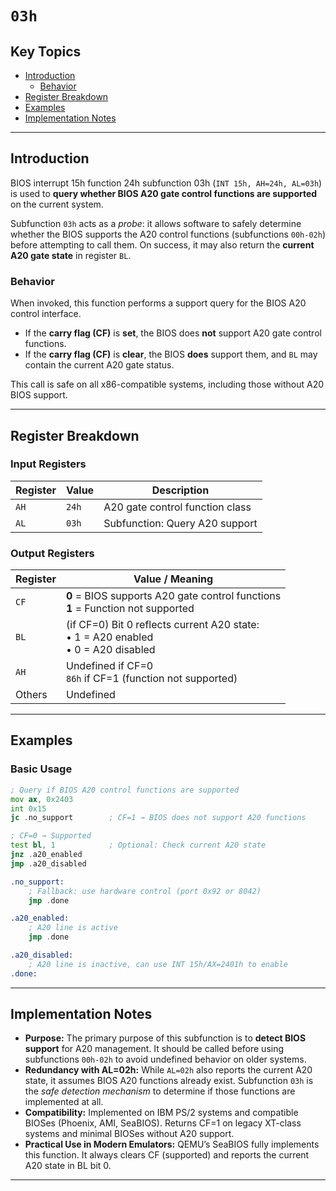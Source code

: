# `03h`

## Key Topics

- [Introduction](#introduction)
  - [Behavior](#behavior)
- [Register Breakdown](#register-breakdown)
- [Examples](#examples)
- [Implementation Notes](#implementation-notes)

---

## Introduction

BIOS interrupt 15h function 24h subfunction 03h (`INT 15h, AH=24h, AL=03h`) is used to **query whether BIOS A20 gate control functions are supported** on the current system.  

Subfunction `03h` acts as a *probe*: it allows software to safely determine whether the BIOS supports the A20 control functions (subfunctions `00h-02h`) before attempting to call them. On success, it may also return the **current A20 gate state** in register `BL`.

### Behavior

When invoked, this function performs a support query for the BIOS A20 control interface.

- If the **carry flag (CF)** is **set**, the BIOS does **not** support A20 gate control functions.  
- If the **carry flag (CF)** is **clear**, the BIOS **does** support them, and `BL` may contain the current A20 gate status.

This call is safe on all x86-compatible systems, including those without A20 BIOS support.

---

## Register Breakdown

### Input Registers

| Register | Value | Description |
|-----------|--------|-------------|
| `AH` | `24h` | A20 gate control function class |
| `AL` | `03h` | Subfunction: Query A20 support |

### Output Registers

| Register | Value / Meaning |
|-----------|-----------------|
| `CF` | **0** = BIOS supports A20 gate control functions<br>**1** = Function not supported |
| `BL` | (if CF=0) Bit 0 reflects current A20 state:<br> • 1 = A20 enabled<br> • 0 = A20 disabled |
| `AH` | Undefined if CF=0<br>`86h` if CF=1 (function not supported) |
| Others | Undefined |

---

## Examples

### Basic Usage

```asm
; Query if BIOS A20 control functions are supported
mov ax, 0x2403
int 0x15
jc .no_support        ; CF=1 → BIOS does not support A20 functions

; CF=0 → Supported
test bl, 1            ; Optional: Check current A20 state
jnz .a20_enabled
jmp .a20_disabled

.no_support:
    ; Fallback: use hardware control (port 0x92 or 8042)
    jmp .done

.a20_enabled:
    ; A20 line is active
    jmp .done

.a20_disabled:
    ; A20 line is inactive, can use INT 15h/AX=2401h to enable
.done:
```

---

## Implementation Notes

* **Purpose:**
  The primary purpose of this subfunction is to **detect BIOS support** for A20 management. It should be called before using subfunctions `00h-02h` to avoid undefined behavior on older systems.
* **Redundancy with AL=02h:**
  While `AL=02h` also reports the current A20 state, it assumes BIOS A20 functions already exist. Subfunction `03h` is the *safe detection mechanism* to determine if those functions are implemented at all.
* **Compatibility:**
  Implemented on IBM PS/2 systems and compatible BIOSes (Phoenix, AMI, SeaBIOS).
  Returns CF=1 on legacy XT-class systems and minimal BIOSes without A20 support.
* **Practical Use in Modern Emulators:**
  QEMU’s SeaBIOS fully implements this function. It always clears CF (supported) and reports the current A20 state in BL bit 0.

---
